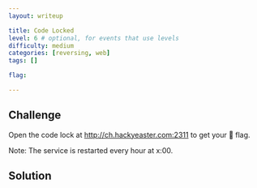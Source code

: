 ```yaml
---
layout: writeup

title: Code Locked
level: 6 # optional, for events that use levels
difficulty: medium
categories: [reversing, web]
tags: []

flag:

---
```


## Challenge

Open the code lock at http://ch.hackyeaster.com:2311 to get your 🚩 flag.

Note: The service is restarted every hour at x:00.

## Solution


